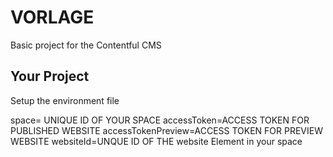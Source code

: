 VORLAGE
=========================

Basic project for the Contentful CMS


Your Project
------------


Setup the environment file

space= UNIQUE ID OF YOUR SPACE
accessToken=ACCESS TOKEN FOR PUBLISHED WEBSITE
accessTokenPreview=ACCESS TOKEN FOR PREVIEW WEBSITE
websiteId=UNQUE ID OF THE website Element in your space